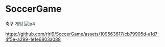 # SoccerGame
축구 게임
![p4](https://github.com/rlrl9/SoccerGame/assets/109563617/8d630269-a9cf-4513-a37c-f89474ba1e52)


https://github.com/rlrl9/SoccerGame/assets/109563617/cb79905d-a1d7-4f5e-a299-1e1e6803a088

